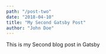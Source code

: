 ```yaml
---
path: "/post-two"
date: "2018-04-10"
title: "My Second Gatsby Post"
author: "John Doe"
---
```


This is my Second blog post in Gatsby